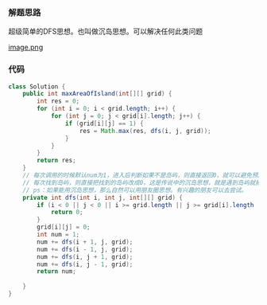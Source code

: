 ### 解题思路
超级简单的DFS思想。也叫做沉岛思想。可以解决任何此类问题
 
 [image.png](https://pic.leetcode-cn.com/cd996c4fdf75d4d4f9ab718104e0f25e51932e3528309a9d589f898713f32613-image.png)

### 代码

```java
class Solution {
    public int maxAreaOfIsland(int[][] grid) {
        int res = 0; 
        for (int i = 0; i < grid.length; i++) {
            for (int j = 0; j < grid[i].length; j++) {
                if (grid[i][j] == 1) {
                    res = Math.max(res, dfs(i, j, grid));
                }
            }
        } 
        return res;
    }
    // 每次调用的时候默认num为1，进入后判断如果不是岛屿，则直接返回0，就可以避免预防错误的情况。
    // 每次找到岛屿，则直接把找到的岛屿改成0，这是传说中的沉岛思想，就是遇到岛屿就把他和周围的全部沉默。
    // ps：如果能用沉岛思想，那么自然可以用朋友圈思想。有兴趣的朋友可以去尝试。
    private int dfs(int i, int j, int[][] grid) {
        if (i < 0 || j < 0 || i >= grid.length || j >= grid[i].length || grid[i][j] == 0) { 
            return 0;
        } 
        grid[i][j] = 0;
        int num = 1;
        num += dfs(i + 1, j, grid);
        num += dfs(i - 1, j, grid);
        num += dfs(i, j + 1, grid);
        num += dfs(i, j - 1, grid);
        return num;
        
    }
}
```